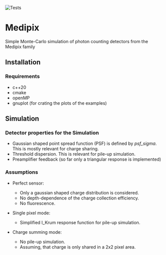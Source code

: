 ![Tests](https://github.com/MarcusZuber/medipix/actions/workflows/test.yml/badge.svg)

# Medipix
Simple Monte-Carlo simulation of photon counting detectors from the Medipix family

## Installation

### Requirements
* c++20
* cmake
* openMP
* gnuplot (for crating the plots of the examples)

## Simulation

### Detector properties for the Simulation

* Gaussian shaped point spread function (PSF) is defined by *psf_sigma*. This is mostly relevant for charge sharing.
* Threshold dispersion. This is relevant for pile-up simulation. 
* Preamplifier feedback (so far only a triangular response is implemented)

### Assumptions

* Perfect sensor:
  * Only a gaussian shaped charge distribution is considered.
  * No depth-dependence of the charge collection efficiency.
  * No fluorescence.

* Single pixel mode:
  * Simplified I_Krum response function for pile-up simulation.

* Charge summing mode:
  * No pile-up simulation.
  * Assuming, that charge is only shared in a 2x2 pixel area.


